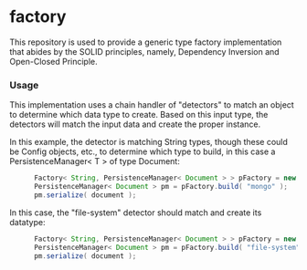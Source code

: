 # factory
This repository is used to provide a generic type factory implementation that abides by the SOLID principles, 
namely, Dependency Inversion and Open-Closed Principle.

### Usage
This implementation uses a chain handler of "detectors" to match an object to determine which data type to create.
Based on this input type, the detectors will match the input data and create the proper instance.

In this example, the detector is matching String types, though these could be Config objects, etc., to determine
which type to build, in this case a PersistenceManager< T > of type Document:

```java
      Factory< String, PersistenceManager< Document > > pFactory = new Factory<>( "com.example.demo.persistence" );
      PersistenceManager< Document > pm = pFactory.build( "mongo" );
      pm.serialize( document );
```

In this case, the "file-system" detector should match and create its datatype:

```java
      Factory< String, PersistenceManager< Document > > pFactory = new Factory<>( "com.example.demo.persistence" );
      PersistenceManager< Document > pm = pFactory.build( "file-system" );
      pm.serialize( document );
```
